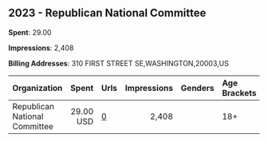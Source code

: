 ## 2023 - Republican National Committee 
**Spent**: 29.00

**Impressions**: 2,408

**Billing Addresses**: 310 FIRST STREET SE,WASHINGTON,20003,US

|Organization|Spent|Urls|Impressions|Genders|Age Brackets|Country Codes|
|:---|---:|:---|---:|:---|:---|:---|
|Republican National Committee|29.00 USD|[0](https://www.snap.com/political-ads/asset/8d71a68622aa9cab72e48d4a430fa1518ca1fcf1243b67dcd284b2dfaad82a56?mediaType=jpeg)|2,408||18+|united states|
